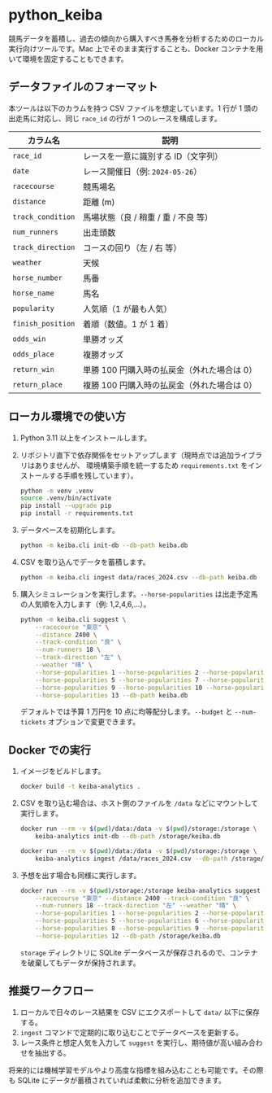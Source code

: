 # python_keiba

競馬データを蓄積し、過去の傾向から購入すべき馬券を分析するためのローカル実行向けツールです。Mac 上でそのまま実行することも、Docker コンテナを用いて環境を固定することもできます。

## データファイルのフォーマット

本ツールは以下のカラムを持つ CSV ファイルを想定しています。1 行が 1 頭の出走馬に対応し、同じ `race_id` の行が 1 つのレースを構成します。

| カラム名 | 説明 |
| --- | --- |
| `race_id` | レースを一意に識別する ID（文字列） |
| `date` | レース開催日（例: `2024-05-26`） |
| `racecourse` | 競馬場名 |
| `distance` | 距離 (m) |
| `track_condition` | 馬場状態（良 / 稍重 / 重 / 不良 等） |
| `num_runners` | 出走頭数 |
| `track_direction` | コースの回り（左 / 右 等） |
| `weather` | 天候 |
| `horse_number` | 馬番 |
| `horse_name` | 馬名 |
| `popularity` | 人気順（1 が最も人気） |
| `finish_position` | 着順（数値。1 が 1 着） |
| `odds_win` | 単勝オッズ |
| `odds_place` | 複勝オッズ |
| `return_win` | 単勝 100 円購入時の払戻金（外れた場合は 0） |
| `return_place` | 複勝 100 円購入時の払戻金（外れた場合は 0） |

## ローカル環境での使い方

1. Python 3.11 以上をインストールします。
2. リポジトリ直下で依存関係をセットアップします（現時点では追加ライブラリはありませんが、
   環境構築手順を統一するため `requirements.txt` をインストールする手順を残しています）。

   ```bash
   python -m venv .venv
   source .venv/bin/activate
   pip install --upgrade pip
   pip install -r requirements.txt
   ```

3. データベースを初期化します。

   ```bash
   python -m keiba.cli init-db --db-path keiba.db
   ```

4. CSV を取り込んでデータを蓄積します。

   ```bash
   python -m keiba.cli ingest data/races_2024.csv --db-path keiba.db
   ```

5. 購入シミュレーションを実行します。`--horse-popularities` は出走予定馬の人気順を入力します（例: 1,2,4,6,...）。

   ```bash
   python -m keiba.cli suggest \
       --racecourse "東京" \
       --distance 2400 \
       --track-condition "良" \
       --num-runners 18 \
       --track-direction "左" \
       --weather "晴" \
       --horse-popularities 1 --horse-popularities 2 --horse-popularities 4 \
       --horse-popularities 5 --horse-popularities 7 --horse-popularities 8 \
       --horse-popularities 9 --horse-popularities 10 --horse-popularities 12 \
       --horse-popularities 13 --db-path keiba.db
   ```

   デフォルトでは予算 1 万円を 10 点に均等配分します。`--budget` と `--num-tickets` オプションで変更できます。

## Docker での実行

1. イメージをビルドします。

   ```bash
   docker build -t keiba-analytics .
   ```

2. CSV を取り込む場合は、ホスト側のファイルを `/data` などにマウントして実行します。

   ```bash
   docker run --rm -v $(pwd)/data:/data -v $(pwd)/storage:/storage \
       keiba-analytics init-db --db-path /storage/keiba.db

   docker run --rm -v $(pwd)/data:/data -v $(pwd)/storage:/storage \
       keiba-analytics ingest /data/races_2024.csv --db-path /storage/keiba.db
   ```

3. 予想を出す場合も同様に実行します。

   ```bash
   docker run --rm -v $(pwd)/storage:/storage keiba-analytics suggest \
       --racecourse "東京" --distance 2400 --track-condition "良" \
       --num-runners 18 --track-direction "左" --weather "晴" \
       --horse-popularities 1 --horse-popularities 2 --horse-popularities 3 \
       --horse-popularities 5 --horse-popularities 6 --horse-popularities 7 \
       --horse-popularities 8 --horse-popularities 9 --horse-popularities 10 \
       --horse-popularities 12 --db-path /storage/keiba.db
   ```

   `storage` ディレクトリに SQLite データベースが保存されるので、コンテナを破棄してもデータが保持されます。

## 推奨ワークフロー

1. ローカルで日々のレース結果を CSV にエクスポートして `data/` 以下に保存する。
2. `ingest` コマンドで定期的に取り込むことでデータベースを更新する。
3. レース条件と想定人気を入力して `suggest` を実行し、期待値が高い組み合わせを抽出する。

将来的には機械学習モデルやより高度な指標を組み込むことも可能です。その際も SQLite にデータが蓄積されていれば柔軟に分析を追加できます。

